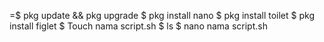 
=$ pkg update && pkg upgrade
$ pkg install nano
$ pkg install toilet
$ pkg install figlet
$ Touch nama script.sh
$ ls
$ nano nama script.sh
